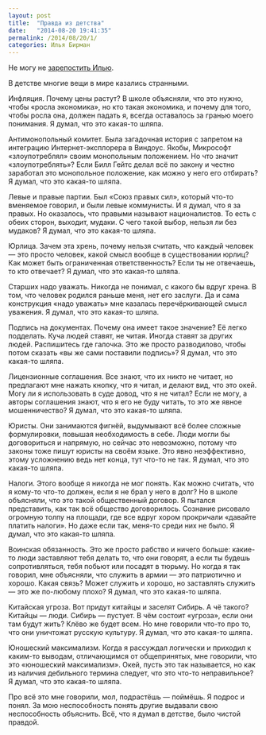 ```yaml
---
layout: post
title:  "Правда из детства"
date:   "2014-08-20 19:41:35"
permalink: /2014/08/20/1/
categories: Илья Бирман
---
```


Не могу не
[зарепостить Илью](http://ilyabirman.ru/meanwhile/all/truth-from-childhood/).

В детстве многие вещи в мире казались странными.

Инфляция. Почему цены растут? В школе объясняли, что это нужно, чтобы
«росла экономика», но кто такая экономика, и почему для того, чтобы
росла она, должен падать я, всегда оставалось за гранью моего
понимания. Я думал, что это какая-то шляпа.

Антимонопольный комитет. Была загадочная история с запретом на
интеграцию Интернет-эксплорера в Виндоус. Якобы, Микрософт
«злоупотреблял» своим монопольным положением. Но что значит
«злоупотреблять»? Если Билл Гейтс делал всё по закону и честно
заработал это монопольное положение, как можно у него его отбирать? Я
думал, что это какая-то шляпа.

Левые и правые партии. Был «Союз правых сил», который что-то вменяемое
говорил, и были левые коммунисты. И я думал, что я за правых. Но
оказалось, что правыми называют националистов. То есть с обеих сторон,
выходит, мудаки. С чего такой выбор, нельзя ли без мудаков? Я думал,
что это какая-то шляпа.

Юрлица. Зачем эта хрень, почему нельзя считать, что каждый человек —
это просто человек, какой смысл вообще в существовании юрлиц? Как
может быть ограниченная ответственность? Если ты не отвечаешь, то кто
отвечает? Я думал, что это какая-то шляпа.

Старших надо уважать. Никогда не понимал, с какого бы вдруг хрена. В
том, что человек родился раньше меня, нет его заслуги. Да и сама
конструкция «надо уважать» мне казалась перечёркивающей смысл
уважения. Я думал, что это какая-то шляпа.

Подпись на документах. Почему она имеет такое значение? Её легко
подделать. Куча людей ставят, не читая. Иногда ставят за других
людей. Распишитесь где галочка. Это же просто разводилово, чтобы потом
сказать «вы же сами поставили подпись»? Я думал, что это какая-то
шляпа.

Лицензионные соглашения. Все знают, что их никто не читает, но
предлагают мне нажать кнопку, что я читал, и делают вид, что это
окей. Могу ли я использовать в суде довод, что я не читал? Если не
могу, а авторы соглашения знают, что я его не буду читать, то это же
явное мошенничество? Я думал, что это какая-то шляпа.

Юристы. Они занимаются фигнёй, выдумывают всё более сложные
формулировки, повышая необходимость в себе. Люди могли бы договориться
и напрямую, но сейчас это невозможно, потому что законы тоже пишут
юристы на своём языке. Это явно неэффективно, этому усложнению ведь
нет конца, тут что-то не так. Я думал, что это какая-то шляпа.

Налоги. Этого вообще я никогда не мог понять. Как можно считать, что я
кому-то что-то должен, если я не брал у него в долг? Но в школе
объясняли, что это такой общественный договор. Я пытался представить,
как так всё общество договорилось. Сознание рисовало огромную толпу на
площади, где все вдруг хором прокричали «давайте платить налоги». Но
даже если так, меня-то среди них не было. Я думал, что это какая-то
шляпа.

Воинская обязанность. Это же просто рабство и ничего больше: какие-то
люди заставляют тебя делать то, что они говорят, а если ты будешь
сопротивляться, тебя побьют или посадят в тюрьму. Но когда я так
говорил, мне объясняли, что служить в армии — это патриотично и
хорошо. Какая связь? Может служить и хорошо, но заставлять служить —
это же по-любому плохо? Я думал, что это какая-то шляпа.

Китайская угроза. Вот придут китайцы и заселят Сибирь. А чё такого?
Китайцы — люди. Сибирь — пустует. В чём состоит «угроза», если они там
будут жить? Клёво же будет всем. Но мне говорили что-то про то, что
они уничтожат русскую культуру. Я думал, что это какая-то шляпа.

Юношеский максимализм. Когда я рассуждал логически и приходил к
каким-то выводам, отличающимся от общепринятых, мне говорили, что это
«юношеский максимализм». Окей, пусть это так называется, но как из
наличия дебильного термина следует, что это что-то неправильное? Я
думал, что это какая-то шляпа.

Про всё это мне говорили, мол, подрастёшь — поймёшь. Я подрос и
понял. За мою неспособность понять другие выдавали свою неспособность
объяснить. Всё, что я думал в детстве, было чистой правдой.
